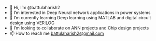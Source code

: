 - 👋 Hi, I’m @battulaharish2
- 👀 I’m interested in Deep Neural network applications in power systems
- 🌱 I’m currently learning Deep learning using MATLAB and digital circuit design using VERILOG
- 💞️ I’m looking to collaborate on ANN projects and Chip design projects
- 📫 How to reach me battulaharish2@gmail.com

<!---
battulaharish2/battulaharish2 is a ✨ special ✨ repository because its `README.md` (this file) appears on your GitHub profile.
You can click the Preview link to take a look at your changes.
--->

